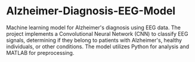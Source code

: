 # Alzheimer-Diagnosis-EEG-Model
Machine learning model for Alzheimer's diagnosis using EEG data. The project implements a Convolutional Neural Network (CNN) to classify EEG signals, determining if they belong to patients with Alzheimer's, healthy individuals, or other conditions. The model utilizes Python for analysis and MATLAB for preprocessing.
